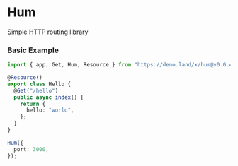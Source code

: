 # Hum

Simple HTTP routing library

### Basic Example

```typescript
import { app, Get, Hum, Resource } from "https://deno.land/x/hum@v0.0.4/mod.ts";

@Resource()
export class Hello {
  @Get("/hello")
  public async index() {
    return {
      hello: "world",
    };
  }
}

Hum({
  port: 3000,
});
```
